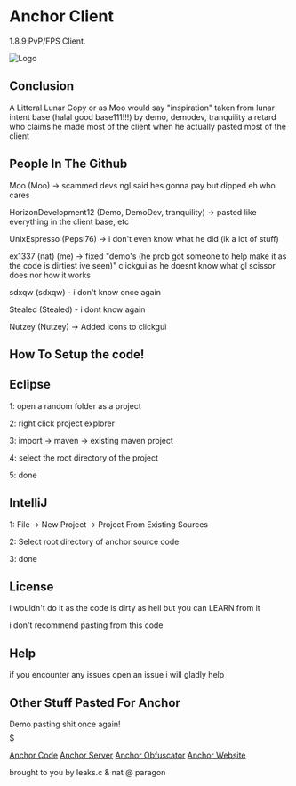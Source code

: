 
# Anchor Client

1.8.9 PvP/FPS Client.



![Logo](https://cdn.discordapp.com/attachments/966116364534284288/967744503962284122/Loading_Screen.png?width=1356&height=763)


## Conclusion

A Litteral Lunar Copy or as Moo would say "inspiration" taken from lunar
intent base (halal good base111!!!) by demo, demodev, tranquility a retard who claims he made most of the client
when he actually pasted most of the client 

## People In The Github

Moo (Moo) -> scammed devs ngl said hes gonna pay but dipped eh who cares

HorizonDevelopment12 (Demo, DemoDev, tranquility) -> pasted like everything in the client base, etc

UnixEspresso (Pepsi76) -> i don't even know what he did (ik a lot of stuff)

ex1337 (nat) (me) -> fixed "demo's (he prob got someone to help make it as the code is dirtiest ive seen)" clickgui as he doesnt know what gl scissor does nor how it works

sdxqw (sdxqw) - i don't know once again

Stealed (Stealed) - i dont know again 

Nutzey (Nutzey) -> Added icons to clickgui

## How To Setup the code!

## Eclipse

1: open a random folder as a project

2: right click project explorer

3: import -> maven -> existing maven project

4: select the root directory of the project 

5: done

## IntelliJ

1: File -> New Project -> Project From Existing Sources

2: Select root directory of anchor source code

3: done

## License 

i wouldn't do it as the code is dirty as hell but you can LEARN from it 

i don't recommend pasting from this code

## Help

if you encounter any issues open an issue i will gladly help

## Other Stuff Pasted For Anchor

Demo pasting shit once again! $$$$$

[Anchor Code](https://github.com/NatUSB/Anchor-Client-Source-Code)
[Anchor Server](https://github.com/NatUSB/Anchor-Server)
[Anchor Obfuscator](https://github.com/NatUSB/Anchor-Shitfuscator)
[Anchor Website](https://github.com/NatUSB/Anchor-Website)

brought to you by leaks.c & nat @ paragon


